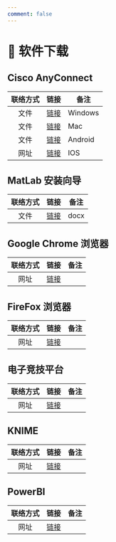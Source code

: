 ```yaml
---
comment: false
---
```


# 📱 软件下载

## Cisco AnyConnect
| 联络方式 | 链接 | 备注 |
| :---: | :---: | --- |
| 文件 | [链接](https://github.com/PhoenixTechProject/HandbookPicBed/raw/refs/heads/main/software/acWin.exe) | Windows |
| 文件 | [链接](https://cdn.jsdelivr.net/gh/PhoenixTechProject/HandbookPicBed/software/acMac.pkg) | Mac |
| 文件 | [链接](https://cdn.jsdelivr.net/gh/PhoenixTechProject/HandbookPicBed/software/acAndroid.apk) | Android |
| 网址 | [链接](https://apps.apple.com/cn/app/cisco-secure-client/id1135064690) | IOS |

## MatLab 安装向导
| 联络方式 | 链接 | 备注 |
| :---: | :---: | --- |
| 文件 | [链接](https://github.com/PhoenixTechProject/HandbookPicBed/raw/refs/heads/main/word/matlabintro.docx) | docx |

## Google Chrome 浏览器
| 联络方式 | 链接 | 备注 |
| :---: | :---: | --- |
| 网址 | [链接](https://www.google.cn/chrome/) | |

## FireFox 浏览器
| 联络方式 | 链接 | 备注 |
| :---: | :---: | --- |
| 网址 | [链接](https://www.firefox.com/en-US/?redirect_source=mozilla-org&utm_campaign=SET_DEFAULT_BROWSER) | |

## 电子竞技平台
| 联络方式 | 链接 | 备注 |
| :---: | :---: | --- |
| 网址 | [链接](https://store.steampowered.com/about/) | |

## KNIME
| 联络方式 | 链接 | 备注 |
| :---: | :---: | --- |
| 网址 | [链接](https://www.knime.com/downloads) | |

## PowerBI
| 联络方式 | 链接 | 备注 |
| :---: | :---: | --- |
| 网址 | [链接](https://www.microsoft.com/zh-tw/power-platform/products/power-bi/) | |
